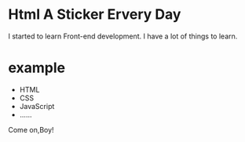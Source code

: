 # Html A Sticker Ervery Day
I started to learn Front-end development.
I have a lot of things to learn.

# example
+ HTML
+ CSS
+ JavaScript
+ ......

Come on,Boy!

